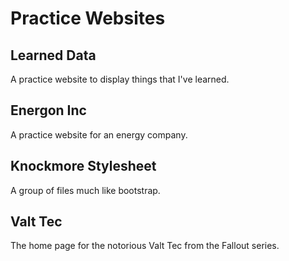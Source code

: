 # Practice Websites

## Learned Data
A practice website to display things that I've learned. 

## Energon Inc
A practice website for an energy company. 

## Knockmore Stylesheet
A group of files much like bootstrap.

## Valt Tec
The home page for the notorious Valt Tec from the Fallout series. 
